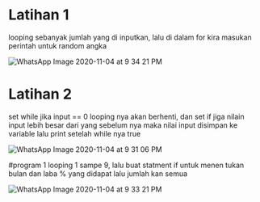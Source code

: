 # Latihan 1
looping sebanyak jumlah yang di inputkan, lalu di dalam for kira masukan perintah untuk random angka 

![WhatsApp Image 2020-11-04 at 9 34 21 PM](https://user-images.githubusercontent.com/20396585/98124994-750c8c00-1ee6-11eb-96a8-216cd7677adf.jpeg)

# Latihan 2
set while jika input == 0 looping nya akan berhenti, dan set if jiga nilain input lebih besar dari yang sebelum nya maka nilai input disimpan ke variable lalu print setelah while nya true

![WhatsApp Image 2020-11-04 at 9 31 06 PM](https://user-images.githubusercontent.com/20396585/98125352-f7954b80-1ee6-11eb-9975-7658c6a34423.jpeg)

#program 1
looping 1 sampe 9, lalu buat statment if untuk menen tukan bulan dan laba % yang didapat lalu jumlah kan semua

![WhatsApp Image 2020-11-04 at 9 33 21 PM](https://user-images.githubusercontent.com/20396585/98125522-2a3f4400-1ee7-11eb-9c3c-91b91fdaa60c.jpeg)

